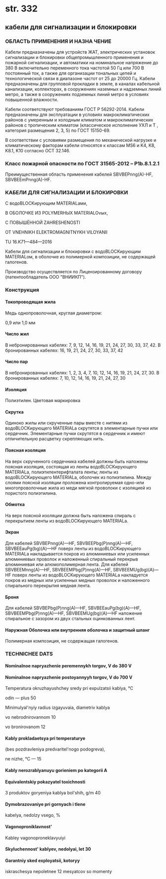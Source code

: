 # str. 332  
## кабели для сигнализации и блокировки  

### ОБЛАСТЬ ПРИМЕНЕНИЯ И НАЗНА ЧЕНИЕ

Кабели предназначены для устройств ЖАТ, электрических установок сигнализации и 
блокировки общепромышленного применения и пожарной сигнализации, и автоматики на 
номинальное напряжение до 380 В включительно переменного тока частотой 50 Гц или 700 В 
постоянный ток, а также для организации тональных цепей и технологической связи в 
диапазоне частот от 25 до 20000 Гц. Кабели предназначены для групповой прокладки в земле, 
в каналах кабельной канализации, коллекторах, в сооружениях наземных и надземных линий 
метро, а также в сооружениях подземных линий метро в условиях повышенной влажности.

Кабели соответствуют требованиям ГОСТ Р 56292-2014. Кабели предназначены для 
эксплуатации в условиях макроклиматических районов с умеренным и холодным климатом и 
макроклиматических районов с тропическим климатом (классическое исполнение УХЛ и Т , 
категория размещения 2, 3, 5) по ГОСТ 15150-69.

В соответствии с условиями размещения по механической нагрузке и климатическому 
факторам кабели относятся к классам MS6 и K4, K8, K8.1, K10 согласно ОСТ 32.146.

### Класс пожарной опасности по ГОСТ 31565-2012 – P1b.8.1.2.1 

Преимущественная область применения кабелей SBVBEPnng(A)-HF, SBVBEEmPnng(A)-HF.

### КАБЕЛИ ДЛЯ СИГНАЛИЗАЦИИ И БЛОКИРОВКИ

С водоBLOCKирующим MATERIALами,

В ОБОЛОЧКЕ ИЗ POLYMERНЫХ MATERIALOvых,

С ПОВЫШЁННОЙ ZAHRESHENOSTI

OT VNEHNIKH ELEKTROMAGNITNYKH VILOYANII

TU 16.K71—484—2016

Кабели для сигнализации и блокировки с водоBLOCKирующим MATERIALом, в оболочке из полимерной композиции, не содержащей галогенов.

Производство осуществляется по Лицензированному договору (патентообладатель ООО "ВНИИКП").

### Конструкция

#### Токопроводящая жила

Медь однопроволочная, круглая диаметром:

0,9 или 1,0 мм

#### Число жил

В небронированных кабелях: 7, 9, 12, 14, 16, 19, 21, 24, 27, 30, 33, 37, 42. В бронированных кабелях: 16, 19, 21, 24, 27, 30, 33, 37, 42

#### Число пар

В небронированных кабелях: 1, 2, 3, 4, 7, 10, 12, 14, 16, 19, 21, 24, 27, 30. В бронированных кабелях: 7, 10, 12, 14, 16, 19, 21, 24, 27, 30

#### Изоляция

Полиэтилен. Цветовая маркировка

#### Скрутка

Одиноко жилы или скрученные пары вместе с нитями из водоBLOCKирующего MATERIALа скрутятся в элементарные пучки или сердечник. Элементарные пучки скрутятся в сердечник и имеют отличительную расцветку скрепляющих нить.

#### Поясная изоляция

На верх скрученного сердечника кабелей должны быть наложены поясная изоляция, состоящая из ленты водоBLOCKирующего MATERIALа, полиэтилентерифталата ленты; ленты из водоBLOCKирующего MATERIALа, оболочек из полиэтилина. Между слоями поясной изоляции проложена контролируемая одно-или многопроволочные жила из меди мягкой проволоки с изоляцией из пористого полиэтилина.

#### Обмотка

На верх поясной изоляции должна быть наложена спираль с перекрытием ленты из водоBLOCKирующего MATERIALа.

#### Экран

Для кабелей SBVBEPnng(A)—HF, SBVBEEPbg(P)nng(A)—HF, SBVBEEauPg(bg)(A)—HF поверх ленты из водоBLOCKирующего MATERIALа накладывается покров из алюминиевых или усиленных алюминиевых проволок и наложенный спиральный перекрыв алюминиевая или алюмополимерная лента. Для кабелей SBVBEEMnng(A)—HF, SBVBEEMPbg(P)nng(A)—HF, SBVBEEMUg(bg)(A)—HF поверх ленты из водоBLOCKирующего MATERIALа накладуется покров из медных или усиленных медных проволок и наложенного спирального перекрытия медная лента.

#### Броня

Для кабелей SBVBEPbg(P)nng(A)—HF, SBVBEEauPg(bg)(A)—HF, SBVBEEMPbg(P)nng(A)—HF, SBVBEEMUg(bg)(A)—HF наложение спиральное с зазором из двух стальных оцинкованных лент.

#### Наружная Оболочка или внутренняя оболочка и защитный шланг

Полимерная композиция, не содержащая галогенов.

### TECHNICHEE DATS

#### Nominalnoe napryazhenie peremennykh torgov, V do 380 V

#### Nominalnoe napryazhenie postoyannyyh torgov, V do 700 V

Temperatura okruzhayushchey sredy pri
expulzatsii kablya, °C

odin — plus 50

Minimulyal'nyiy radius izgayuvaia,
diametriv kablya

vo nebrodnirovannom 10

vo bronirovanom 12

#### Kably prokladaetsya pri temperaturye

(bes pozdravleniya predvaritel'nogo podogreva),

ne nizhe, °C — 15

#### Kably nerozrablyanuyu gorieniem po kategorii A

#### Equivalentskiy pokazyatel toxichnosti

3 produktov goryeniya kablya bol'shih, g/m 40

#### Dymobrazovaniye pri gornyach i tlene
kabelya, nedolzy vsego, %

#### Vagonoproniklavnost'
Kabley vagonoproneklavyuiyi

#### Skyluchennost' kablyev, nedolyai, let 30

#### Garantniy sked exployatsii, kotoryy
iskraschesya nepoletnee 12 mesyatcov so momenty